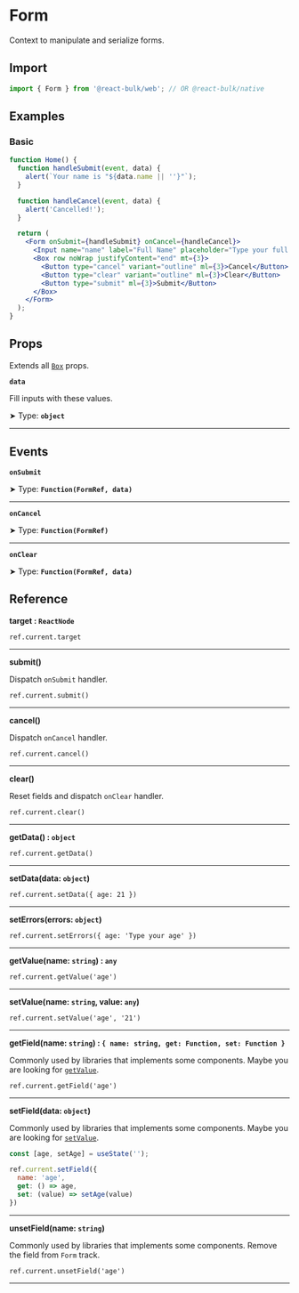 # Form

Context to manipulate and serialize forms.

## Import

```jsx
import { Form } from '@react-bulk/web'; // OR @react-bulk/native
```

## Examples

### Basic

```jsx live
function Home() {
  function handleSubmit(event, data) {
    alert(`Your name is "${data.name || ''}"`);
  }

  function handleCancel(event, data) {
    alert('Cancelled!');
  }

  return (
    <Form onSubmit={handleSubmit} onCancel={handleCancel}>
      <Input name="name" label="Full Name" placeholder="Type your full name" />
      <Box row noWrap justifyContent="end" mt={3}>
        <Button type="cancel" variant="outline" ml={3}>Cancel</Button>
        <Button type="clear" variant="outline" ml={3}>Clear</Button>
        <Button type="submit" ml={3}>Submit</Button>
      </Box>
    </Form>
  );
}
```

## Props

Extends all [`Box`](/docs/components/core/box#props) props.

**`data`**

Fill inputs with these values.

➤ Type: **`object`** <br/>

---

## Events

**`onSubmit`**

➤ Type: **`Function(FormRef, data)`** <br/>

---

**`onCancel`**

➤ Type: **`Function(FormRef)`** <br/>

---

**`onClear`**

➤ Type: **`Function(FormRef, data)`** <br/>

## Reference

**target : `ReactNode`**

`ref.current.target`

---

**submit()**

Dispatch `onSubmit` handler.

`ref.current.submit()`

---

**cancel()**

Dispatch `onCancel` handler.

`ref.current.cancel()`

---

**clear()**

Reset fields and dispatch `onClear` handler.

`ref.current.clear()`

---

**getData() : `object`**

`ref.current.getData()`

---

**setData(data: `object`)**

`ref.current.setData({ age: 21 })`

---

**setErrors(errors: `object`)**

`ref.current.setErrors({ age: 'Type your age' })`

---

**getValue(name: `string`) : `any`**

`ref.current.getValue('age')`

---

**setValue(name: `string`, value: `any`)**

`ref.current.setValue('age', '21')`

---

**getField(name: `string`) : `{ name: string, get: Function, set: Function }`**

Commonly used by libraries that implements some components. Maybe you are looking for [`getValue`](#getValue).

`ref.current.getField('age')`

---

**setField(data: `object`)**

Commonly used by libraries that implements some components. Maybe you are looking for [`setValue`](#setValue).

```jsx
const [age, setAge] = useState('');

ref.current.setField({
  name: 'age',
  get: () => age,
  set: (value) => setAge(value)
})
```

---

**unsetField(name: `string`)**

Commonly used by libraries that implements some components. Remove the field from `Form` track.

`ref.current.unsetField('age')`

---
